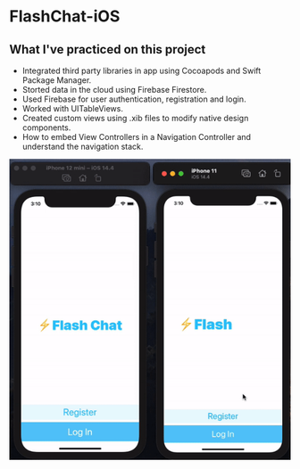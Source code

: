 # FlashChat-iOS

## What I've practiced on this project

* Integrated third party libraries in app using Cocoapods and Swift Package Manager.
* Storted data in the cloud using Firebase Firestore.
* Used Firebase for user authentication, registration and login.
* Worked with UITableViews.
* Created custom views using .xib files to modify native design components.
* How to embed View Controllers in a Navigation Controller and understand the navigation stack.

![](Gif/FlashChat-demo.gif)
